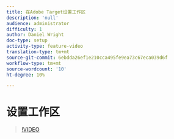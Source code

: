 ```yaml
---
title: 在Adobe Target设置工作区
description: 'null'
audience: administrator
difficulty: 1
author: Daniel Wright
doc-type: setup
activity-type: feature-video
translation-type: tm+mt
source-git-commit: 6ebdda26ef1e210cca495fe9ea73c67eca039d6f
workflow-type: tm+mt
source-wordcount: '10'
ht-degree: 10%

---
```



# 设置工作区

>[!VIDEO](https://video.tv.adobe.com/v/19463/?quality=12)
